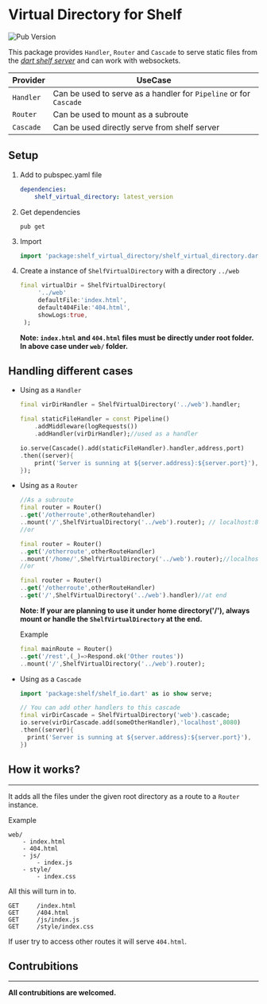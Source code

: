 # Virtual Directory for Shelf

![Pub Version](https://img.shields.io/pub/v/shelf_virtual_directory)

This package provides `Handler`, `Router` and `Cascade` to serve static files from the [*dart shelf server*](https://pub.dev/packages/shelf) and can work with websockets.

| Provider  | UseCase                                                           |
| --------- | ----------------------------------------------------------------- |
| `Handler` | Can be used to serve as a handler for `Pipeline` or for `Cascade` |
| `Router`  | Can be used to mount as a subroute                                |
| `Cascade` | Can be used directly serve from shelf server                      |


## Setup


1) Add to pubspec.yaml file

    ```yaml
    dependencies:
        shelf_virtual_directory: latest_version
    ```
2) Get dependencies
   
    ```shell
    pub get
    ```
3) Import

   ```dart
   import 'package:shelf_virtual_directory/shelf_virtual_directory.dart';
   ``` 
4) Create a instance of `ShelfVirtualDirectory` with a directory `../web`

   ```dart
   final virtualDir = ShelfVirtualDirectory(
        '../web'
        defaultFile:'index.html',
        default404File:'404.html',
        showLogs:true,
    );
   ```
   **Note: `index.html` and `404.html` files must be directly under root folder. In above case under `web/` folder.**

## Handling different cases

- Using as a `Handler`

    ```dart
    final virDirHandler = ShelfVirtualDirectory('../web').handler;

    final staticFileHandler = const Pipeline()
        .addMiddleware(logRequests())
        .addHandler(virDirHandler);//used as a handler

    io.serve(Cascade().add(staticFileHandler).handler,address,port)
    .then((server){
        print('Server is sunning at ${server.address}:${server.port}'),
    });
    ```

- Using as a `Router`

    ```dart
    //As a subroute
    final router = Router()
    ..get('/otherroute',otherRoutehandler)
    ..mount('/',ShelfVirtualDirectory('../web').router); // localhost:8080/
    //or

    final router = Router()
    ..get('/otherroute',otherRouteHandler)
    ..mount('/home/',ShelfVirtualDirectory('../web').router);//localhost:8080/home/
    //or

    final router = Router()
    ..get('/otherroute',otherRouteHandler)
    ..get('/',ShelfVirtualDirectory('../web').handler)//at end
    ```
    **Note: If your are planning to use it under home directory('/'), always mount or handle the `ShelfVirtualDirectory` at the end.**

    Example
    ```dart
    final mainRoute = Router()
    ..get('/rest',(_)=>Respond.ok('Other routes'))
    ..mount('/',ShelfVirtualDirectory('../web').router);
    ```

- Using as a `Cascade`
    ```dart
    import 'package:shelf/shelf_io.dart' as io show serve;

    // You can add other handlers to this cascade
    final virDirCascade = ShelfVirtualDirectory('web').cascade;
    io.serve(virDirCascade.add(someOtherHandler),'localhost',8080)
    .then((server){
      print('Server is sunning at ${server.address}:${server.port}'),
    })
    ```
    

## How it works?
---
It adds all the files under the given root directory as a route to a `Router` instance.


Example
```
web/
    - index.html
    - 404.html
    - js/
        - index.js
    - style/
        - index.css
```
All this will turn in to.

```
GET     /index.html
GET     /404.html
GET     /js/index.js
GET     /style/index.css
```
 If user try to access other routes it will serve `404.html`.


## Contrubitions
---
**All contrubitions are welcomed.**

